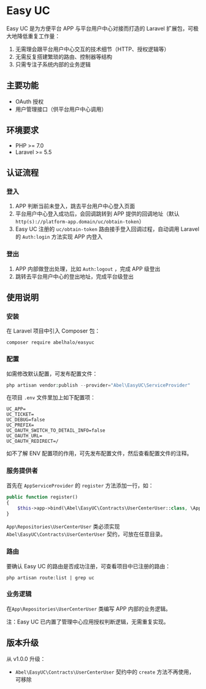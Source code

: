 # Easy UC

Easy UC 是为方便平台 APP 与平台用户中心对接而打造的 Laravel 扩展包，可极大地降低重复工作量：

1. 无需理会跟平台用户中心交互的技术细节（HTTP、授权逻辑等）
2. 无需反复搭建繁琐的路由、控制器等结构
3. 只需专注子系统内部的业务逻辑



## 主要功能

- OAuth 授权
- 用户管理接口（供平台用户中心调用）



## 环境要求

- PHP >= 7.0
- Laravel >= 5.5



## 认证流程

### 登入

1. APP 判断当前未登入，跳去平台用户中心登入页面
2. 平台用户中心登入成功后，会回调跳转到 APP 提供的回调地址（默认 `http(s)://platform-app.domain/uc/obtain-token`）
3. Easy UC 注册的 `uc/obtain-token` 路由接手登入回调过程，自动调用 Laravel 的 `Auth:login` 方法实现 APP 内登入

### 登出

1. APP 内部做登出处理，比如 `Auth:logout` ，完成 APP 级登出
2. 跳转去平台用户中心的登出地址，完成平台级登出



## 使用说明

### 安装

在 Laravel 项目中引入 Composer 包：

```shell
composer require abelhalo/easyuc
```

### 配置

如需修改默认配置，可发布配置文件：

```php
php artisan vendor:publish --provider="Abel\EasyUC\ServiceProvider"
```

在项目 `.env` 文件里加上如下配置项：

```
UC_APP=
UC_TICKET=
UC_DEBUG=false
UC_PREFIX=
UC_OAUTH_SWITCH_TO_DETAIL_INFO=false
UC_OAUTH_URL=
UC_OAUTH_REDIRECT=/
```

如不了解 ENV 配置项的作用，可先发布配置文件，然后查看配置文件的注释。

### 服务提供者

首先在 `AppServiceProvider` 的 `register` 方法添加一行，如：

```php
public function register()
{
    $this->app->bind(\Abel\EasyUC\Contracts\UserCenterUser::class, \App\Repositories\UserCenterUser::class);
}
```

`App\Repositories\UserCenterUser` 类必须实现 `Abel\EasyUC\Contracts\UserCenterUser` 契约，可放在任意目录。

### 路由

要确认 Easy UC 的路由是否成功注册，可查看项目中已注册的路由：

```shell
php artisan route:list | grep uc
```

### 业务逻辑

在`App\Repositories\UserCenterUser` 类编写 APP 内部的业务逻辑。

注：Easy UC 已内置了管理中心应用授权判断逻辑，无需重复实现。



## 版本升级

从 v1.0.0 升级：

- `Abel\EasyUC\Contracts\UserCenterUser` 契约中的 `create` 方法不再使用，可移除
